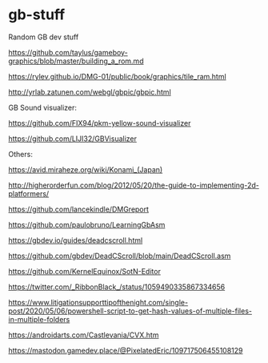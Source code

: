 # gb-stuff
Random GB dev stuff

https://github.com/taylus/gameboy-graphics/blob/master/building_a_rom.md

https://rylev.github.io/DMG-01/public/book/graphics/tile_ram.html

http://yrlab.zatunen.com/webgl/gbpic/gbpic.html

GB Sound visualizer:

https://github.com/FIX94/pkm-yellow-sound-visualizer

https://github.com/LIJI32/GBVisualizer

Others:

https://avid.miraheze.org/wiki/Konami_(Japan)

http://higherorderfun.com/blog/2012/05/20/the-guide-to-implementing-2d-platformers/

https://github.com/lancekindle/DMGreport

https://github.com/paulobruno/LearningGbAsm

https://gbdev.io/guides/deadcscroll.html

https://github.com/gbdev/DeadCScroll/blob/main/DeadCScroll.asm

https://github.com/KernelEquinox/SotN-Editor

https://twitter.com/_RibbonBlack_/status/1059490335867334656

https://www.litigationsupporttipofthenight.com/single-post/2020/05/06/powershell-script-to-get-hash-values-of-multiple-files-in-multiple-folders

https://androidarts.com/Castlevania/CVX.htm

https://mastodon.gamedev.place/@PixelatedEric/109717506455108129

